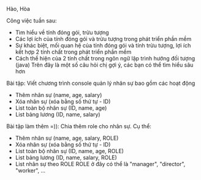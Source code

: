 Hào, Hòa

Công việc tuần sau: 
- Tìm hiểu về tính đóng gói, trừu tượng
- Các lợi ích của tính đóng gói và trừu tượng trong phát triển phần mềm	
- Sự khác biệt, mối quan hệ của tính đóng gói và tính trừu tượng, lợi ích kết hợp 2 tính chất trong phát triển phần mềm
- Cách thể hiện của 2 tính chất trong ngôn ngữ lập trình hướng đối tượng (java)
Trên đây là một số câu hỏi chị gợi ý, các bạn có thể tìm hiểu sâu hơn

Bài tập: Viết chương trình console quản lý nhân sự bao gồm các hoạt động
+ Thêm nhân sự (name, age, salary)
+ Xóa nhân sự (xóa bằng số thứ tự - ID)
+ List toàn bộ nhân sự (ID, name, age)
+ List bảng lương (ID, name, salary)

Bài tập làm thêm =)): Chia thêm role cho nhân sự. Cụ thể:
+ Thêm nhân sự (name, age, salary, ROLE)
+ Xóa nhân sự (xóa bằng số thứ tự - ID)
+ List toàn bộ nhân sự (ID, name, age, ROLE)
+ List bảng lương (ID, name, salary, ROLE)
+ List nhân sự theo ROLE
ROLE ở đây có thể là "manager", "director", "worker", ...